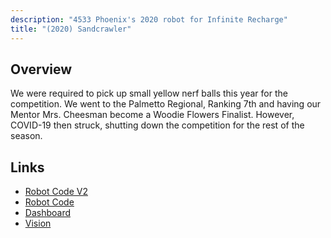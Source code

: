 ```yaml
---
description: "4533 Phoenix's 2020 robot for Infinite Recharge"
title: "(2020) Sandcrawler"
---
```


## Overview

We were required to pick up small yellow nerf balls this year for the
competition. We went to the Palmetto Regional, Ranking 7th and having our Mentor
Mrs. Cheesman become a Woodie Flowers Finalist. However, COVID-19 then struck,
shutting down the competition for the rest of the season.

## Links

- [Robot Code V2](//github.com/4533-phoenix/infinite-recharge-robot-2.0)
- [Robot Code](//github.com/4533-phoenix/infinite-recharge-robot)
- [Dashboard](//github.com/4533-phoenix/infinite-recharge-dashboard)
- [Vision](//github.com/4533-phoenix/infinite-recharge-vision)
